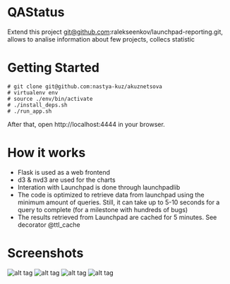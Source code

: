 QAStatus
===================

Extend this project  git@github.com:ralekseenkov/launchpad-reporting.git,
allows to analise information about few projects, collecs statistic


Getting Started
===============

```
# git clone git@github.com:nastya-kuz/akuznetsova
# virtualenv env
# source ./env/bin/activate
# ./install_deps.sh
# ./run_app.sh
```

After that, open http://localhost:4444 in your browser.


How it works
============
- Flask is used as a web frontend
- d3 & nvd3 are used for the charts
- Interation with Launchpad is done through launchpadlib
- The code is optimized to retrieve data from launchpad using the minimum amount of queries. Still, it can take up to 5-10 seconds for a query to complete (for a milestone with hundreds of bugs)
- The results retrieved from Launchpad are cached for 5 minutes. See decorator @ttl_cache


Screenshots
===========
![alt tag](https://raw2.github.com/nastya-kuz/akuznetsova/master/qastatus/screenshots/qastatus_main_page.png)
![alt tag](https://raw2.github.com/nastya-kuz/akuznetsova/master/qastatus/screenshots/qastatus_project_overview.png)
![alt tag](https://raw2.github.com/nastya-kuz/akuznetsova/master/qastatus/screenshots/qastatus_newbugs_page.png)
![alt tag](https://raw2.github.com/nastya-kuz/akuznetsova/master/qastatus/screenshots/qastatus_bugtrend.png)

